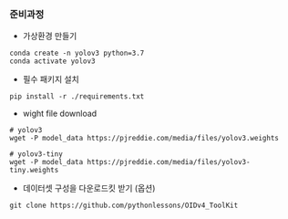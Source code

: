 ### 준비과정


- 가상환경 만들기   

```
conda create -n yolov3 python=3.7
conda activate yolov3
```

- 필수 패키지 설치   
```
pip install -r ./requirements.txt
```

- wight file download  
```
# yolov3
wget -P model_data https://pjreddie.com/media/files/yolov3.weights

# yolov3-tiny
wget -P model_data https://pjreddie.com/media/files/yolov3-tiny.weights
```

- 데이터셋 구성을 다운로드킷 받기 (옵션)  
```
git clone https://github.com/pythonlessons/OIDv4_ToolKit
```


